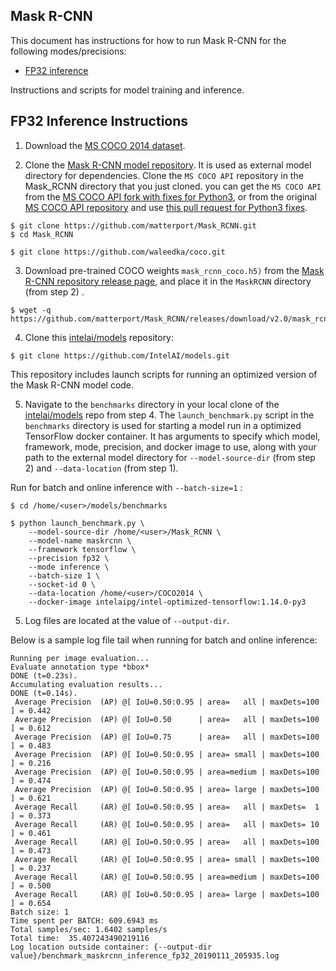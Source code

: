 ## Mask R-CNN ##

This document has instructions for how to run Mask R-CNN for the
following modes/precisions:
* [FP32 inference](#fp32-inference-instructions)

Instructions and scripts for model training and inference.

## FP32 Inference Instructions

1. Download the [MS COCO 2014 dataset](http://cocodataset.org/#download).

2. Clone the [Mask R-CNN model repository](https://github.com/matterport/Mask_RCNN).
It is used as external model directory for dependencies.
Clone the `MS COCO API` repository in the Mask_RCNN directory that you just cloned.
you can get the `MS COCO API` from the [MS COCO API fork with fixes for Python3](https://github.com/waleedka/coco),
or from the original [MS COCO API repository](https://github.com/cocodataset/cocoapi)
and use [this pull request for Python3 fixes](https://github.com/cocodataset/cocoapi/pull/50).
```
$ git clone https://github.com/matterport/Mask_RCNN.git
$ cd Mask_RCNN

$ git clone https://github.com/waleedka/coco.git
```

3. Download pre-trained COCO weights `mask_rcnn_coco.h5)` from the
[Mask R-CNN repository release page](https://github.com/matterport/Mask_RCNN/releases/download/v2.0/mask_rcnn_coco.h5),
and place it in the `MaskRCNN` directory (from step 2) .
```
$ wget -q https://github.com/matterport/Mask_RCNN/releases/download/v2.0/mask_rcnn_coco.h5 
```

4. Clone this [intelai/models](https://github.com/IntelAI/models)
repository:

```
$ git clone https://github.com/IntelAI/models.git
```

This repository includes launch scripts for running an optimized version of the Mask R-CNN model code.

5. Navigate to the `benchmarks` directory in your local clone of
the [intelai/models](https://github.com/IntelAI/models) repo from step 4.
The `launch_benchmark.py` script in the `benchmarks` directory is
used for starting a model run in a optimized TensorFlow docker
container. It has arguments to specify which model, framework, mode,
precision, and docker image to use, along with your path to the external model directory
for `--model-source-dir` (from step 2) and `--data-location` (from step 1).


Run for batch and online inference with `--batch-size=1` :
```
$ cd /home/<user>/models/benchmarks

$ python launch_benchmark.py \
    --model-source-dir /home/<user>/Mask_RCNN \
    --model-name maskrcnn \
    --framework tensorflow \
    --precision fp32 \
    --mode inference \
    --batch-size 1 \
    --socket-id 0 \
    --data-location /home/<user>/COCO2014 \
    --docker-image intelaipg/intel-optimized-tensorflow:1.14.0-py3
```

5. Log files are located at the value of `--output-dir`.

Below is a sample log file tail when running for batch
and online inference:
```
Running per image evaluation...
Evaluate annotation type *bbox*
DONE (t=0.23s).
Accumulating evaluation results...
DONE (t=0.14s).
 Average Precision  (AP) @[ IoU=0.50:0.95 | area=   all | maxDets=100 ] = 0.442
 Average Precision  (AP) @[ IoU=0.50      | area=   all | maxDets=100 ] = 0.612
 Average Precision  (AP) @[ IoU=0.75      | area=   all | maxDets=100 ] = 0.483
 Average Precision  (AP) @[ IoU=0.50:0.95 | area= small | maxDets=100 ] = 0.216
 Average Precision  (AP) @[ IoU=0.50:0.95 | area=medium | maxDets=100 ] = 0.474
 Average Precision  (AP) @[ IoU=0.50:0.95 | area= large | maxDets=100 ] = 0.621
 Average Recall     (AR) @[ IoU=0.50:0.95 | area=   all | maxDets=  1 ] = 0.373
 Average Recall     (AR) @[ IoU=0.50:0.95 | area=   all | maxDets= 10 ] = 0.461
 Average Recall     (AR) @[ IoU=0.50:0.95 | area=   all | maxDets=100 ] = 0.473
 Average Recall     (AR) @[ IoU=0.50:0.95 | area= small | maxDets=100 ] = 0.237
 Average Recall     (AR) @[ IoU=0.50:0.95 | area=medium | maxDets=100 ] = 0.500
 Average Recall     (AR) @[ IoU=0.50:0.95 | area= large | maxDets=100 ] = 0.654
Batch size: 1
Time spent per BATCH: 609.6943 ms
Total samples/sec: 1.6402 samples/s
Total time:  35.407243490219116
Log location outside container: {--output-dir value}/benchmark_maskrcnn_inference_fp32_20190111_205935.log
```